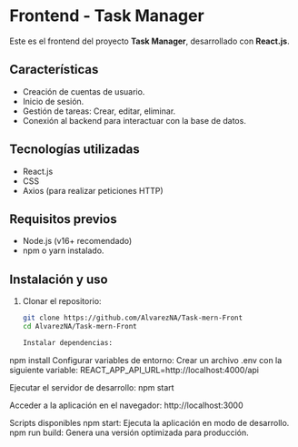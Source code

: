 # Frontend - Task Manager

Este es el frontend del proyecto **Task Manager**, desarrollado con **React.js**.

## Características
- Creación de cuentas de usuario.
- Inicio de sesión.
- Gestión de tareas: Crear, editar, eliminar.
- Conexión al backend para interactuar con la base de datos.

## Tecnologías utilizadas
- React.js
- CSS 
- Axios (para realizar peticiones HTTP)

## Requisitos previos
- Node.js (v16+ recomendado)
- npm o yarn instalado.

## Instalación y uso
1. Clonar el repositorio:
   ```bash
   git clone https://github.com/AlvarezNA/Task-mern-Front
   cd AlvarezNA/Task-mern-Front

   Instalar dependencias:
   
  npm install
Configurar variables de entorno: Crear un archivo .env con la siguiente variable:
REACT_APP_API_URL=http://localhost:4000/api

Ejecutar el servidor de desarrollo:
npm start

Acceder a la aplicación en el navegador:
http://localhost:3000

Scripts disponibles
npm start: Ejecuta la aplicación en modo de desarrollo.
npm run build: Genera una versión optimizada para producción.
